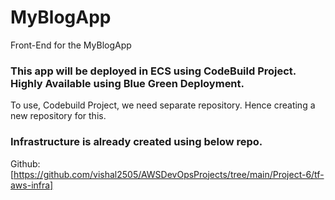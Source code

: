 # MyBlogApp

Front-End for the MyBlogApp

### This app will be deployed in ECS using CodeBuild Project. Highly Available using Blue Green Deployment.
To use, Codebuild Project, we need separate repository. Hence creating a new repository for this.

### Infrastructure is already created using below repo.
Github: [https://github.com/vishal2505/AWSDevOpsProjects/tree/main/Project-6/tf-aws-infra]
